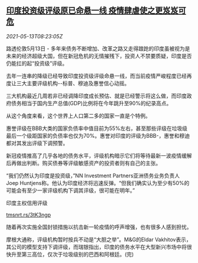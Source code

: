 <!--1620894664000-->
[印度投资级评级原已命悬一线 疫情肆虐使之更岌岌可危](https://cn.reuters.com/article/india-aaa-covid-risk-idCNKBS2CU0PM)
------

<div><i>2021-05-13T08:23:05Z</i></div><p>路透伦敦5月13日 - 多年来债务不断增加、改革之路又走得踉跄的印度虽被视为是未来的经济超级大国，但在新冠危机的无情摧残下，投资人不禁要质疑，印度是否仍能扛的起“投资级”评级。</p><p>去年一连串的降级已经导致印度投资级评级命悬一线，而当前疫情严峻程度已经再度让三大主要评级机构--标普、穆迪及惠誉信心动摇。</p><p>三大机构最近几周若非已经调降印度成长预估、就是已经警示将这么做，而印度政府债务相当于国内生产总值(GDP)比例将在今年跳升至90%的纪录高点。</p><p>从这个角度来看，这个世界上人口第二多的国家一直是个特例。</p><p>惠誉评级在BBB大类的国家负债率中值目前为55%左右，甚至那些评级在垃圾级最后一个级距国家的负债率也仅为70%。惠誉对印度的评级为BBB-，惠誉和穆迪都对其发出评级下调预警。</p><p>新冠疫情推高了几乎各地的债务水平，评级机构暗示它们将等待最新一波疫情缓解后再做出判断。购买债券等评级敏感资产的投资者则有自己的主张。</p><p>“我们仍然认为印度是投资级，”NN Investment Partners亚洲债务业务负责人Joep Huntjens称。他认为印度经济将迅速反弹。“但我们确实认为至少有50%的可能会有至少一家评级机构下调其评级，很可能在明年。”</p><p>印度主权信用评级</p><p><a href="https://tmsnrt.rs/3tK3ngp">tmsnrt.rs/3tK3ngp</a></p><p>随着再次实施全国封锁措施以抗击新一轮疫情的呼声增强，也有很多人感到担忧。</p><p>摩根大通称，评级机构暂时按兵不动是“大胆之举”。M&amp;G的Eldar Vakhitov表示，其公司的模型支持下调评级，而瑞银指出，印度的债务水平在大型新兴市场中将很快升至第三高位，仅次于垃圾级别的巴西和阿根廷。(完)</p>
